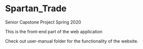 # Spartan_Trade
Senior Capstone Project Spring 2020

This is the front-end part of the web application

Check out user-manual folder for the functionality of the website.
